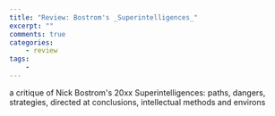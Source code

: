 ```yaml
---
title: "Review: Bostrom's _Superintelligences_"
excerpt: ""
comments: true
categories: 
    - review 
tags:
    - 
---
```


a critique of Nick Bostrom's 20xx Superintelligences: paths, dangers, strategies, directed at conclusions,  intellectual methods and environs